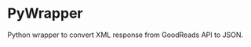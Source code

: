 # PyWrapper

<Learning Exercise>

Python wrapper to convert XML response from GoodReads API to JSON.
